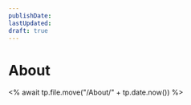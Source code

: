 ```yaml
---
publishDate: 
lastUpdated: 
draft: true
---
```

# About

<% await tp.file.move("/About/" + tp.date.now()) %>
